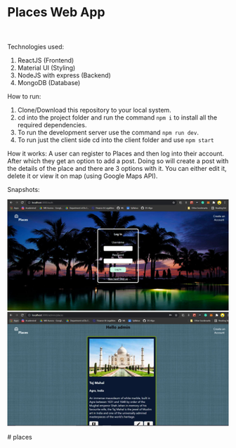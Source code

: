 # Places Web App

<br></br>
Technologies used:
1. ReactJS (Frontend)
2. Material UI (Styling)
3. NodeJS with express (Backend)
4. MongoDB (Database)


How to run:
1. Clone/Download this repository to your local system.
2. cd into the project folder and run the command `npm i` to install all the required dependencies.
3. To run the development server use the command `npm run dev`.
4. To run just the client side cd into the client folder and use `npm start`


How it works:
A user can register to Places and then log into their account. After which they get an option to add a post.
Doing so will create a post with the details of the place and there are 3 options with it. You can either edit it, delete it or view it on map (using Google Maps API).


Snapshots:

<img src="./images/auth.JPG" alt="Not found" />

<img src="./images/main.JPG" alt="Not found" />

#   p l a c e s 
 
 
